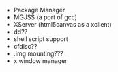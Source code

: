 * Package Manager
* MGJSS (a port of gcc)
* XServer (html5canvas as a xclient)
* dd??
* shell script support
* cfdisc??
* .img mounting???
* x window manager